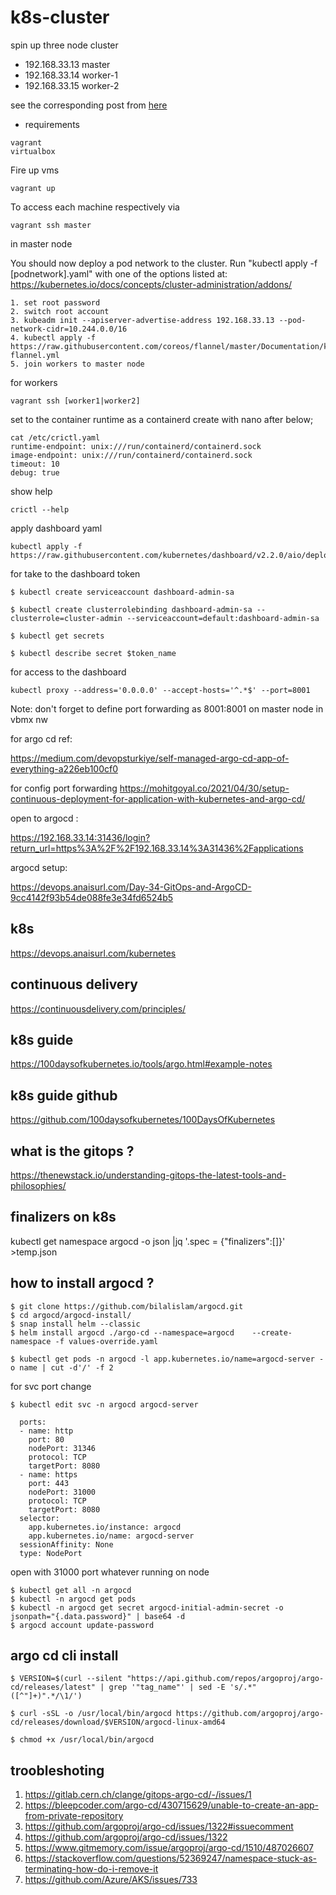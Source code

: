 # k8s-cluster

spin up three node cluster

* 192.168.33.13 master
* 192.168.33.14 worker-1
* 192.168.33.15 worker-2

see the corresponding post from [here](https://baykara.medium.com/setup-own-kubernetes-cluster-via-virtualbox-99a82605bfcc)

* requirements
```
vagrant
virtualbox
```

Fire up vms
``` 
vagrant up
```
To access each machine respectively via 
```
vagrant ssh master
```
in master node

You should now deploy a pod network to the cluster.
Run "kubectl apply -f [podnetwork].yaml" with one of the options listed at:
  https://kubernetes.io/docs/concepts/cluster-administration/addons/
```
1. set root password
2. switch root account
3. kubeadm init --apiserver-advertise-address 192.168.33.13 --pod-network-cidr=10.244.0.0/16
4. kubectl apply -f https://raw.githubusercontent.com/coreos/flannel/master/Documentation/kube-flannel.yml
5. join workers to master node
```
for workers
```
vagrant ssh [worker1|worker2]
```

set to the container runtime  as a containerd
create with nano after below;
```
cat /etc/crictl.yaml
runtime-endpoint: unix:///run/containerd/containerd.sock
image-endpoint: unix:///run/containerd/containerd.sock
timeout: 10
debug: true
```
show help
```
crictl --help
```

apply dashboard yaml
```
kubectl apply -f https://raw.githubusercontent.com/kubernetes/dashboard/v2.2.0/aio/deploy/recommended.yaml
```

for take to the dashboard token 
```
$ kubectl create serviceaccount dashboard-admin-sa

$ kubectl create clusterrolebinding dashboard-admin-sa --clusterrole=cluster-admin --serviceaccount=default:dashboard-admin-sa

$ kubectl get secrets

$ kubectl describe secret $token_name
```

for access to the dashboard
```
kubectl proxy --address='0.0.0.0' --accept-hosts='^.*$' --port=8001
```
Note: don't forget to define port forwarding as 8001:8001 on master node in vbmx nw

for argo cd ref:

https://medium.com/devopsturkiye/self-managed-argo-cd-app-of-everything-a226eb100cf0

for config port forwarding
https://mohitgoyal.co/2021/04/30/setup-continuous-deployment-for-application-with-kubernetes-and-argo-cd/

open to argocd :

https://192.168.33.14:31436/login?return_url=https%3A%2F%2F192.168.33.14%3A31436%2Fapplications


argocd setup:

https://devops.anaisurl.com/Day-34-GitOps-and-ArgoCD-9cc4142f93b54de088fe3e34fd6524b5


## k8s 
https://devops.anaisurl.com/kubernetes

## continuous delivery
https://continuousdelivery.com/principles/

## k8s guide
https://100daysofkubernetes.io/tools/argo.html#example-notes

## k8s guide github
https://github.com/100daysofkubernetes/100DaysOfKubernetes

## what is the gitops ?
https://thenewstack.io/understanding-gitops-the-latest-tools-and-philosophies/

## finalizers on k8s
kubectl get namespace argocd -o json |jq '.spec = {"finalizers":[]}' >temp.json

## how to install argocd ?
```
$ git clone https://github.com/bilalislam/argocd.git
$ cd argocd/argocd-install/
$ snap install helm --classic
$ helm install argocd ./argo-cd --namespace=argocd    --create-namespace -f values-override.yaml

$ kubectl get pods -n argocd -l app.kubernetes.io/name=argocd-server -o name | cut -d'/' -f 2

```

for svc port change
```
$ kubectl edit svc -n argocd argocd-server

```
```
  ports:
  - name: http
    port: 80
    nodePort: 31346
    protocol: TCP
    targetPort: 8080
  - name: https
    port: 443
    nodePort: 31000
    protocol: TCP
    targetPort: 8080
  selector:
    app.kubernetes.io/instance: argocd
    app.kubernetes.io/name: argocd-server
  sessionAffinity: None
  type: NodePort
  ```

open with 31000 port whatever running on node 

```
$ kubectl get all -n argocd
$ kubectl -n argocd get pods
$ kubectl -n argocd get secret argocd-initial-admin-secret -o jsonpath="{.data.password}" | base64 -d
$ argocd account update-password
```

## argo cd cli install
```
$ VERSION=$(curl --silent "https://api.github.com/repos/argoproj/argo-cd/releases/latest" | grep '"tag_name"' | sed -E 's/.*"([^"]+)".*/\1/')

$ curl -sSL -o /usr/local/bin/argocd https://github.com/argoproj/argo-cd/releases/download/$VERSION/argocd-linux-amd64

$ chmod +x /usr/local/bin/argocd

```


## troobleshoting

1. https://gitlab.cern.ch/clange/gitops-argo-cd/-/issues/1
2. https://bleepcoder.com/argo-cd/430715629/unable-to-create-an-app-from-private-repository
3. https://github.com/argoproj/argo-cd/issues/1322#issuecomment
4. https://github.com/argoproj/argo-cd/issues/1322
5. https://www.gitmemory.com/issue/argoproj/argo-cd/1510/487026607
6. https://stackoverflow.com/questions/52369247/namespace-stuck-as-terminating-how-do-i-remove-it
7. https://github.com/Azure/AKS/issues/733